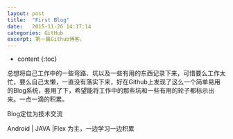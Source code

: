 ```yaml
---
layout: post
title:  "First Blog"
date:   2015-11-26 14:17:14
categories: GitHub
excerpt: 第一篇Github博客。
---
```


* content
{:toc}

总想将自己工作中的一些弯路、坑以及一些有用的东西记录下来，可惜要么工作太忙，要么自己太懒，一直没有落实下来，好在Github上发现了这么一个简单易用的Blog系统，套用了下，希望能将工作中的那些坑和一些有用的轮子都标示出来。一点一滴的积累。   

Blog定位为技术交流

Android \| JAVA \|Flex 为主，一边学习一边积累
